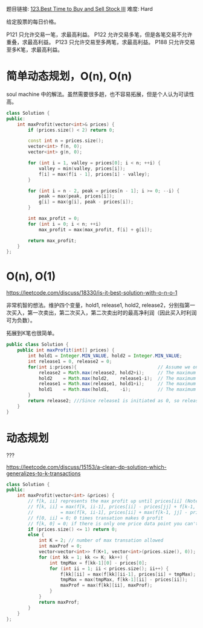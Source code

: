 题目链接: [123.Best Time to Buy and Sell Stock III][1]
难度: Hard

给定股票的每日价格。

P121 只允许交易一笔，求最高利益。
P122 允许交易多笔，但是各笔交易不允许重叠，求最高利益。
P123 只允许交易至多两笔，求最高利益。
P188 只允许交易至多K笔，求最高利益。

# 简单动态规划，O(n), O(n)

soul machine 中的解法。虽然需要很多趟，也不容易拓展，但是个人认为可读性高。

```cpp
class Solution {
public:
    int maxProfit(vector<int>& prices) {
        if (prices.size() < 2) return 0;

        const int n = prices.size();
        vector<int> f(n, 0);
        vector<int> g(n, 0);

        for (int i = 1, valley = prices[0]; i < n; ++i) {
            valley = min(valley, prices[i]);
            f[i] = max(f[i - 1], prices[i] - valley);
        }

        for (int i = n - 2, peak = prices[n - 1]; i >= 0; --i) {
            peak = max(peak, prices[i]);
            g[i] = max(g[i], peak - prices[i]);
        }

        int max_profit = 0;
        for (int i = 0; i < n; ++i)
            max_profit = max(max_profit, f[i] + g[i]);

        return max_profit;
    }
};
```

# O(n), O(1)

https://leetcode.com/discuss/18330/is-it-best-solution-with-o-n-o-1

非常机智的想法。维护四个变量，hold1, release1, hold2, release2，分别指第一次买入，第一次卖出，第二次买入，第二次卖出时的最高净利润（因此买入时利润可为负数）。


拓展到K笔也很简单。

```java
public class Solution {
    public int maxProfit(int[] prices) {
        int hold1 = Integer.MIN_VALUE, hold2 = Integer.MIN_VALUE;
        int release1 = 0, release2 = 0;
        for(int i:prices){                              // Assume we only have 0 money at first
            release2 = Math.max(release2, hold2+i);     // The maximum if we've just sold 2nd stock so far.
            hold2    = Math.max(hold2,    release1-i);  // The maximum if we've just buy  2nd stock so far.
            release1 = Math.max(release1, hold1+i);     // The maximum if we've just sold 1nd stock so far.
            hold1    = Math.max(hold1,    -i);          // The maximum if we've just buy  1st stock so far. 
        }
        return release2; ///Since release1 is initiated as 0, so release2 will always higher than release1.
    }
}
```

# 动态规划

???

https://leetcode.com/discuss/15153/a-clean-dp-solution-which-generalizes-to-k-transactions

```cpp
class Solution {
public:
    int maxProfit(vector<int> &prices) {
        // f[k, ii] represents the max profit up until prices[ii] (Note: NOT ending with prices[ii]) using at most k transactions. 
        // f[k, ii] = max(f[k, ii-1], prices[ii] - prices[jj] + f[k-1, jj]) { jj in range of [0, ii-1] }
        //          = max(f[k, ii-1], prices[ii] + max(f[k-1, jj] - prices[jj]))
        // f[0, ii] = 0; 0 times transation makes 0 profit
        // f[k, 0] = 0; if there is only one price data point you can't make any money no matter how many times you can trade
        if (prices.size() <= 1) return 0;
        else {
            int K = 2; // number of max transation allowed
            int maxProf = 0;
            vector<vector<int>> f(K+1, vector<int>(prices.size(), 0));
            for (int kk = 1; kk <= K; kk++) {
                int tmpMax = f[kk-1][0] - prices[0];
                for (int ii = 1; ii < prices.size(); ii++) {
                    f[kk][ii] = max(f[kk][ii-1], prices[ii] + tmpMax);
                    tmpMax = max(tmpMax, f[kk-1][ii] - prices[ii]);
                    maxProf = max(f[kk][ii], maxProf);
                }
            }
            return maxProf;
        }
    }
};
```



[1]: https://leetcode.com/problems/best-time-to-buy-and-sell-stock-iii/